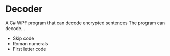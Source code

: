 # Decoder
A C# WPF program that can decode encrypted sentences
The program can decode...
- Skip code
- Roman numerals
- First letter code
